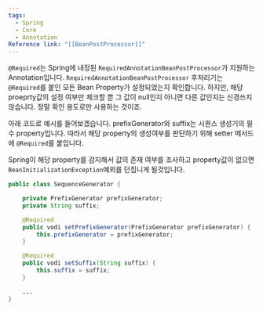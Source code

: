 ```yaml
---
tags:
  - Spring
  - Core
  - Annotation
Reference link: "[[BeanPostProcessor]]"
---
```

`@Required`는 Spring에 내장된 `RequiredAnnotationBeanPostProcessor`가 지원하는 Annotation입니다.
`RequiredAnnotationBeanPostProcessor` 후처리기는 `@Required`를 붙인 모든 Bean Property가 설정되었는지 확인합니다.
하지만, 해당 proeprty값의 설정 여부만 체크할 뿐 그 값이 null인지 아니면 다른 값인지는 신경쓰지 않습니다. 정말 확인 용도로만 사용하는 것이죠.

아래 코드로 예시를 들어보겠습니다.
prefixGenerator와 suffix는 시퀀스 생성기의 필수 property입니다. 따라서 해당 property의 생성여부를 판단하기 위해 setter 메서드에 `@Required`를 붙입니다.

Spring이 해당 property를 감지해서 값의 존재 여부를 조사하고 property값이 없으면 `BeanInitializationException`예외를 던집니게 될것입니다.

```java title:"SequenceGenerator"
public class SequenceGenerator {

	private PrefixGenerator prefixGenerator;
	private String suffix;

	@Required
	public vodi setPrefixGenerator(PrefixGenerator prefixGenerator) {
		this.prefixGenerator = prefixGenerator;
	}

	@Required
	public vodi setSuffix(String suffix) {
		this.suffix = suffix;
	}

	...
}
```